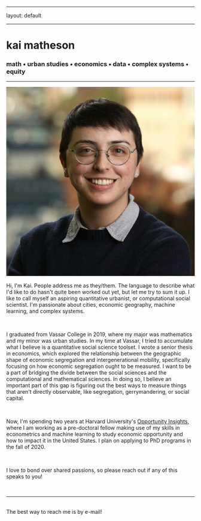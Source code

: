 ﻿---

layout: default

---


<div class="header-bar">

  <h1>kai matheson</h1>

  <h3>math &#8226; urban studies &#8226; economics &#8226; data &#8226; complex systems &#8226; equity</h3>

  <hr>

</div>



<img class="col one right" src="/img/prof_pic.jpg">




Hi, I'm Kai. People address me as they/them. The language to describe what I'd like to do hasn't quite been worked out yet, but let me try to sum it up. I like to call myself an aspiring quantitative urbanist, or computational social scientist. I'm passionate about cities, economic geography, machine learning, and complex systems.

<br/>

I graduated from Vassar College in 2019, where my major was mathematics and my minor was urban studies. In my time at Vassar, I tried to accumulate what I believe is a quantitative social science toolset. I wrote a senior thesis in economics, which explored the relationship between the geographic shape of economic segregation and intergenerational mobility, specifically focusing on how economic segregation ought to be measured. I want to be a part of bridging the divide between the social sciences and the computational and mathematical sciences. In doing so, I believe an important part of this gap is figuring out the best ways to measure things that aren't directly observable, like segregation, gerrymandering, or social capital. 

<br/>

Now, I'm spending two years at Harvard University's <a href="https://opportunityinsights.org/">Opportunity Insights</a>, where I am working as a pre-doctoral fellow making use of my skills in econometrics and machine learning to study economic opportunity and how to impact it in the United States. I plan on applying to PhD programs in the fall of 2020. 

<br/>

I love to bond over shared passions, so please reach out if any of this speaks to you! 



<br/>
<hr/>
<br/>
<span class="contacticon center">
	<a href="mailto:kaihartmatheson@gmail.com"><i class="fa fa-envelope-square"></i></a>
	<a href="https://github.com/kaimath" target="_blank"><i class="fa fa-github-square"></i></a>
	<a href="https://www.linkedin.com/in/rkmatheson" target="_blank"><i class="fa fa-linkedin-square"></i></a>
	<a href="https://twitter.com/mathematikai" target="_blank"><i class="fa fa-twitter-square"></i></a>
</span>

<div class="col three caption">
	The best way to reach me is by e-mail!
</div>


